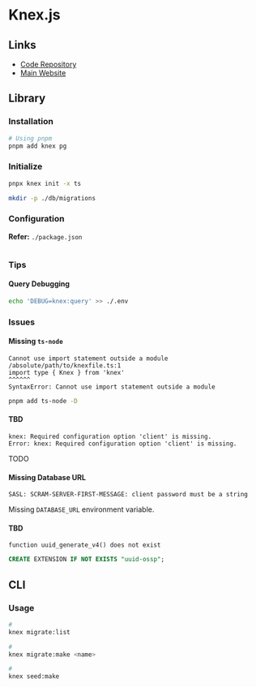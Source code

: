 # Knex.js

## Links

- [Code Repository](https://github.com/knex/knex)
- [Main Website](https://knexjs.org)

## Library

### Installation

```sh
# Using pnpm
pnpm add knex pg
```

### Initialize

```sh
pnpx knex init -x ts

mkdir -p ./db/migrations
```

### Configuration

**Refer:** `./package.json`

```json

```

<!--
"db:migrate": "knex migrate:latest",
"db:migrate:one": "knex migrate:up",
"db:migrate:make": "knex migrate:make",
"db:migrate:list": "knex migrate:list",
"db:migrate:unlock": "knex migrate:unlock",
"db:rollback": "knex migrate:rollback",
"db:rollback:one": "knex migrate:down",
"db:seed": "knex seed:run",
"db:seed:make": "knex seed:make --timestamp-filename-prefix",
-->

### Tips

#### Query Debugging

```sh
echo 'DEBUG=knex:query' >> ./.env
```

<!--
yourQuery.toSQL().toNative()
-->

### Issues

#### Missing `ts-node`

```log
Cannot use import statement outside a module /absolute/path/to/knexfile.ts:1
import type { Knex } from 'knex'
^^^^^^
SyntaxError: Cannot use import statement outside a module
```

```sh
pnpm add ts-node -D
```

<!-- ####

TS_NODE_PROJECT=tsconfig.knex.json

{
  "$schema": "https://json.schemastore.org/tsconfig",
  "compilerOptions": {
    "module": "CommonJS"
  }
}
-->

#### TBD

```log
knex: Required configuration option 'client' is missing.
Error: knex: Required configuration option 'client' is missing.
```

TODO

#### Missing Database URL

```log
SASL: SCRAM-SERVER-FIRST-MESSAGE: client password must be a string
```

Missing `DATABASE_URL` environment variable.

#### TBD

```log
function uuid_generate_v4() does not exist
```

```sql
CREATE EXTENSION IF NOT EXISTS "uuid-ossp";
```

## CLI

### Usage

```sh
#
knex migrate:list

#
knex migrate:make <name>

#
knex seed:make
```

<!--
knex migrate:latest
knex migrate:rollback
-->
